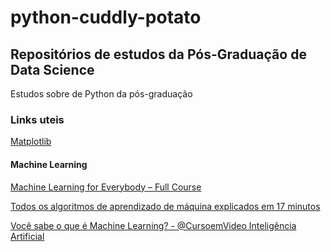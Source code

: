 # python-cuddly-potato

## Repositórios de estudos da Pós-Graduação de Data Science

Estudos sobre de Python da pós-graduação

### Links uteis

[Matplotlib](https://matplotlib.org/stable/gallery/index.html)

#### **Machine Learning**

[Machine Learning for Everybody – Full Course](https://www.youtube.com/watch?v=i_LwzRVP7bg)

[Todos os algoritmos de aprendizado de máquina explicados em 17 minutos](https://www.youtube.com/watch?v=E0Hmnixke2g)

[Você sabe o que é Machine Learning? - @CursoemVideo Inteligência Artificial](https://www.youtube.com/watch?v=0mtXae5HhTE)
